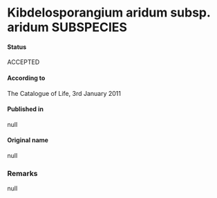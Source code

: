 Kibdelosporangium aridum subsp. aridum SUBSPECIES
=======

#### Status
ACCEPTED

#### According to
The Catalogue of Life, 3rd January 2011

#### Published in
null

#### Original name
null

### Remarks
null